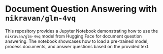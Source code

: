 # Document Question Answering with `nikravan/glm-4vq`

This repository provides a Jupyter Notebook demonstrating how to use the `nikravan/glm-4vq` model from Hugging Face for document question answering. The notebook showcases how to load a pre-trained model, process documents, and answer questions based on the provided text.

